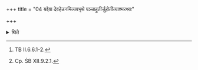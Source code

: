 +++
title = "04 यद्देवा देवहेडनमित्यवभृथे पञ्चाहुतीर्जुहोतीत्याश्मरथ्यः"

+++

<details><summary>थिते</summary>

4. According to Āśmarathya, with yaddevā devaheḍanam...[^1] (the Adhvaryu) offers five libations in the Avabhr̥tha (i.e. the water in which the sacrificer and his wife take bath)[^2]. according to Ālekhana, these libations should be offered in the Āhavanīya (-fire).  

[^1]: TB II.6.6.1-2.  

[^2]: Cp. ŚB XII.9.2.1.  
</details>
